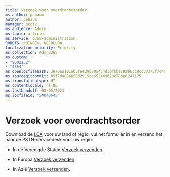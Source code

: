 ```yaml
---
title: Verzoek voor overdrachtsorder
ms.author: pebaum
author: pebaum
manager: scotv
ms.audience: Admin
ms.topic: article
ms.service: o365-administration
ROBOTS: NOINDEX, NOFOLLOW
localization_priority: Priority
ms.collection: Adm_O365
ms.custom:
- "9002252"
- "4554"
ms.openlocfilehash: 3e76aa101ab5f6429b7854c4d3bfbbec92b6cc8cc53373f7c465ddf5320b3ba1
ms.sourcegitcommit: b5f7da89a650d2915dc652449623c78be6247175
ms.translationtype: HT
ms.contentlocale: nl-NL
ms.lasthandoff: 08/05/2021
ms.locfileid: "54040645"
---
```

# <a name="port-order-request"></a>Verzoek voor overdrachtsorder

Download de [LOA](https://docs.microsoft.com/microsoftteams/manage-phone-numbers-for-your-organization/manage-phone-numbers-for-your-organization#letters-of-authorization-loas-for-transferring-numbers) voor uw land of regio, vul het formulier in en verzend het naar de PSTN-servicedesk voor uw regio:

- In de Verenigde Staten [Verzoek verzenden](mailto:ptn@microsoft.com).

- In Europa [Verzoek verzenden](mailto:ptneu@microsoft.com).

- In Azië [Verzoek verzenden](mailto:ptnapac@microsoft.com).
